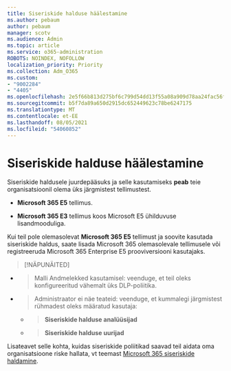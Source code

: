 ```yaml
---
title: Siseriskide halduse häälestamine
ms.author: pebaum
author: pebaum
manager: scotv
ms.audience: Admin
ms.topic: article
ms.service: o365-administration
ROBOTS: NOINDEX, NOFOLLOW
localization_priority: Priority
ms.collection: Adm_O365
ms.custom:
- "9002284"
- "4405"
ms.openlocfilehash: 2e5f66b813d275bf6c799d54dd13f55a08a909d78aa24fac56f54caf8a0f4f58
ms.sourcegitcommit: b5f7da89a650d2915dc652449623c78be6247175
ms.translationtype: MT
ms.contentlocale: et-EE
ms.lasthandoff: 08/05/2021
ms.locfileid: "54060852"
---
```

# <a name="set-up-insider-risk-management"></a>Siseriskide halduse häälestamine

Siseriskide haldusele juurdepääsuks ja selle kasutamiseks **peab** teie organisatsioonil olema üks järgmistest tellimustest.

- **Microsoft 365 E5** tellimus.

- **Microsoft 365 E3** tellimus koos Microsoft E5 ühilduvuse lisandmooduliga.

Kui teil pole olemasolevat **Microsoft 365 E5** tellimust ja soovite kasutada siseriskide haldus, saate lisada Microsoft 365 olemasolevale tellimusele või registreeruda Microsoft 365 Enterprise E5 prooviversiooni kasutajaks.

> [!NÄPUNÄITED]
- > Malli Andmelekked kasutamisel: veenduge, et teil oleks konfigureeritud vähemalt üks DLP-poliitika.
- > Administraator ei näe teateid: veenduge, et kummalegi järgmistest rühmadest oleks määratud kasutaja:
    - >**Siseriskide halduse analüüsijad**
    - >**Siseriskide halduse uurijad**

Lisateavet selle kohta, kuidas siseriskide poliitikad saavad teil aidata oma organisatsioone riske hallata, vt teemast [Microsoft 365 siseriskide haldamine](https://go.microsoft.com/fwlink/?linkid=2123907).
